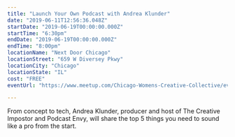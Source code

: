 ```yaml
---
title: "Launch Your Own Podcast with Andrea Klunder"
date: "2019-06-11T12:56:36.048Z"
startDate: "2019-06-19T00:00:00.000Z"
startTime: "6:30pm"
endDate: "2019-06-19T00:00:00.000Z"
endTime: "8:00pm"
locationName: "Next Door Chicago"
locationStreet: "659 W Diversey Pkwy"
locationCity: "Chicago"
locationState: "IL"
cost: "FREE"
eventUrl: "https://www.meetup.com/Chicago-Womens-Creative-Collective/events/261290343/"

---
```


From concept to tech, Andrea Klunder, producer and host of The Creative Impostor and Podcast Envy, will share the top 5 things you need to sound like a pro from the start.

